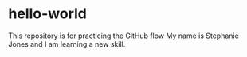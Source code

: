 # hello-world
This repository is for practicing the GitHub flow 
My name is Stephanie Jones and I am learning a new skill. 
